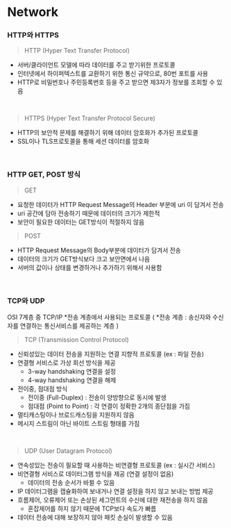 # Network
### HTTP와 HTTPS
> HTTP (Hyper Text Transfer Protocol)
  - 서버/클라이언트 모델에 따라 데이터를 주고 받기위한 프로토콜
  - 인터넷에서 하이퍼텍스트를 교환하기 위한 통신 규약으로, 80번 포트를 사용
  - HTTP로 비밀번호나 주민등록번호 등을 주고 받으면 제3자가 정보를 조회할 수 있음
<br>

> HTTPS (Hyper Text Transfer Protocol Secure)
  - HTTP의 보안적 문제를 해결하기 위해 데이터 암호화가 추가된 프로토콜
  - SSL이나 TLS프로토콜을 통해 세션 데이터를 암호화
<br>

### HTTP GET, POST 방식
> GET
  - 요청한 데이터가 HTTP Request Message의 Header 부분에 uri 이 담겨서 전송
  - uri 공간에 담아 전송하기 때문에 데이터의 크기가 제한적
  - 보안이 필요한 데이터는 GET방식이 적절하지 않음

> POST
  - HTTP Request Message의 Body부분에 데이터가 담겨서 전송
  - 데이터의 크기가 GET방식보다 크고 보안면에서 나음
  - 서버의 값이나 상태를 변경하거나 추가하기 위해서 사용함
<br>

### TCP와 UDP
OSI 7계층 중 TCP/IP *전송 계층에서 사용되는 프로토콜
( *전송 계층 : 송신자와 수신자를 연결하는 통신서비스를 제공하는 계층 )

>TCP (Transmission Control Protocol)
  - 신뢰성있는 데이터 전송을 지원하는 연결 지향적 프로토콜 (ex : 파일 전송)
  - 연결형 서비스로 가상 회선 방식을 제공
    + 3-way handshaking 연결을 설정
    + 4-way handshaking 연결을 해제
  - 전이중, 점대점 방식
    + 전이중 (Full-Duplex) : 전송이 양방향으로 동시에 발생
    + 점대점 (Point to Point) : 각 연결이 정확한 2개의 종단점을 가짐
  - 멀티캐스팅이나 브로드캐스팅을 지원하지 않음
  - 메시지 스트림이 아닌 바이트 스트림 형태를 가짐

<br>

>UDP (User Datagram Protocol)
  - 연속성있는 전송이 필요할 때 사용하는 비연결형 프로토콜 (ex : 실시간 서비스)
  - 비연결형 서비스로 데이터그램 방식을 제공 (연결 설정이 없음)
    + 데이터의 전송 순서가 바뀔 수 있음
  - IP 데이터그램을 캡슐화하여 보내거나 연결 설정을 하지 않고 보내는 방법 제공
  - 흐름제어, 오류제어 또는 손상된 세그먼트의 수신에 대한 재전송을 하지 않음
    + 혼잡제어를 하지 않기 때문에 TCP보다 속도가 빠름
  - 데이터 전송에 대해 보장하지 않아 패킷 손실이 발생할 수 있음


    
